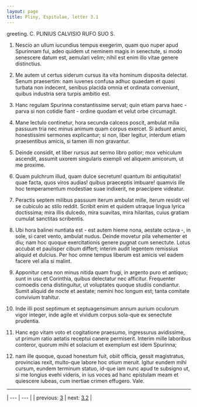 ```yaml
---
layout: page
title: Pliny, Espitulae, letter 3.1
---
```


greeting. C. PLINIUS CALVISIO RUFO SUO S.



1. Nescio an ullum iucundius tempus exegerim, quam quo nuper apud Spurinnam fui, adeo quidem ut neminem magis in senectute, si modo senescere datum est, aemulari velim; nihil est enim illo vitae genere distinctius.



2. Me autem ut certus siderum cursus ita vita hominum disposita delectat. Senum praesertim: nam iuvenes confusa adhuc quaedam et quasi turbata non indecent, senibus placida omnia et ordinata conveniunt, quibus industria sera turpis ambitio est.



3. Hanc regulam Spurinna constantissime servat; quin etiam parva haec - parva si non cotidie fiant - ordine quodam et velut orbe circumagit.



4. Mane lectulo continetur, hora secunda calceos poscit, ambulat milia passuum tria nec minus animum quam corpus exercet. Si adsunt amici, honestissimi sermones explicantur; si non, liber legitur, interdum etiam praesentibus amicis, si tamen illi non gravantur.



5. Deinde considit, et liber rursus aut sermo libro potior; mox vehiculum ascendit, assumit uxorem singularis exempli vel aliquem amicorum, ut me proxime.



6. Quam pulchrum illud, quam dulce secretum! quantum ibi antiquitatis! quae facta, quos viros audias! quibus praeceptis imbuare! quamvis ille hoc temperamentum modestiae suae indixerit, ne praecipere videatur.



7. Peractis septem milibus passuum iterum ambulat mille, iterum residit vel se cubiculo ac stilo reddit. Scribit enim et quidem utraque lingua lyrica doctissima; mira illis dulcedo, mira suavitas, mira hilaritas, cuius gratiam cumulat sanctitas scribentis.



8. Ubi hora balinei nuntiata est - est autem hieme nona, aestate octava -, in sole, si caret vento, ambulat nudus. Deinde movetur pila vehementer et diu; nam hoc quoque exercitationis genere pugnat cum senectute. Lotus accubat et paulisper cibum differt; interim audit legentem remissius aliquid et dulcius. Per hoc omne tempus liberum est amicis vel eadem facere vel alia si malint.



9. Apponitur cena non minus nitida quam frugi, in argento puro et antiquo; sunt in usu et Corinthia, quibus delectatur nec afficitur. Frequenter comoedis cena distinguitur, ut voluptates quoque studiis condiantur. Sumit aliquid de nocte et aestate; nemini hoc longum est; tanta comitate convivium trahitur.



10. Inde illi post septimum et septuagensimum annum aurium oculorum vigor integer, inde agile et vividum corpus sola-que ex senectute prudentia.



11. Hanc ego vitam voto et cogitatione praesumo, ingressurus avidissime, ut primum ratio aetatis receptui canere permiserit. Interim mille laboribus conteror, quorum mihi et solacium et exemplum est idem Spurinna;



12. nam ille quoque, quoad honestum fuit, obiit officia, gessit magistratus, provincias rexit, multo-que labore hoc otium meruit. Igitur eundem mihi cursum, eundem terminum statuo, id-que iam nunc apud te subsigno ut, si me longius evehi videris, in ius voces ad hanc epistulam meam et quiescere iubeas, cum inertiae crimen effugero. Vale.



---

| --- | --- |
| previous: [3](../3/) | next: [3.2](../3.2/) |